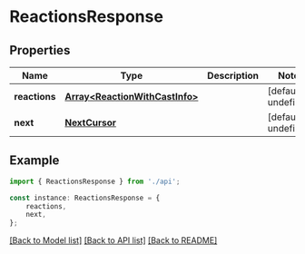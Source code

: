 # ReactionsResponse


## Properties

Name | Type | Description | Notes
------------ | ------------- | ------------- | -------------
**reactions** | [**Array&lt;ReactionWithCastInfo&gt;**](ReactionWithCastInfo.md) |  | [default to undefined]
**next** | [**NextCursor**](NextCursor.md) |  | [default to undefined]

## Example

```typescript
import { ReactionsResponse } from './api';

const instance: ReactionsResponse = {
    reactions,
    next,
};
```

[[Back to Model list]](../README.md#documentation-for-models) [[Back to API list]](../README.md#documentation-for-api-endpoints) [[Back to README]](../README.md)
